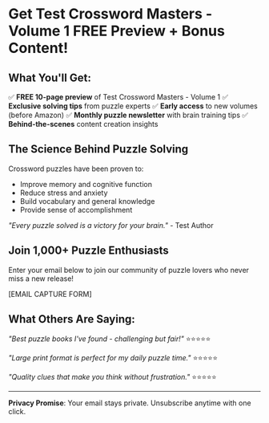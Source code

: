 # Get Test Crossword Masters - Volume 1 FREE Preview + Bonus Content!

## What You'll Get:
✅ **FREE 10-page preview** of Test Crossword Masters - Volume 1
✅ **Exclusive solving tips** from puzzle experts
✅ **Early access** to new volumes (before Amazon)
✅ **Monthly puzzle newsletter** with brain training tips
✅ **Behind-the-scenes** content creation insights

## The Science Behind Puzzle Solving
Crossword puzzles have been proven to:
- Improve memory and cognitive function
- Reduce stress and anxiety
- Build vocabulary and general knowledge
- Provide sense of accomplishment

*"Every puzzle solved is a victory for your brain."* - Test Author

## Join 1,000+ Puzzle Enthusiasts
Enter your email below to join our community of puzzle lovers who never miss a new release!

[EMAIL CAPTURE FORM]

## What Others Are Saying:
*"Best puzzle books I've found - challenging but fair!"* ⭐⭐⭐⭐⭐

*"Large print format is perfect for my daily puzzle time."* ⭐⭐⭐⭐⭐

*"Quality clues that make you think without frustration."* ⭐⭐⭐⭐⭐

---
**Privacy Promise**: Your email stays private. Unsubscribe anytime with one click.
